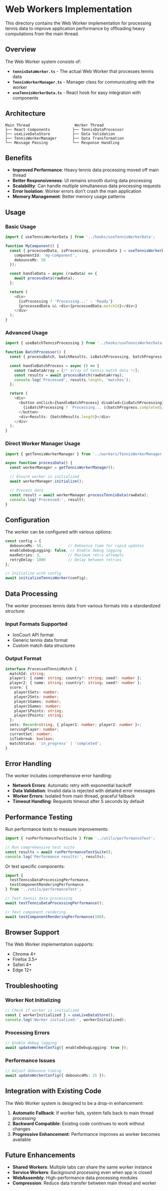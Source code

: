 # Web Workers Implementation

This directory contains the Web Worker implementation for processing tennis data to improve application performance by offloading heavy computations from the main thread.

## Overview

The Web Worker system consists of:

- **`tennisDataWorker.ts`** - The actual Web Worker that processes tennis data
- **`TennisWorkerManager.ts`** - Manager class for communicating with the worker
- **`useTennisWorkerData.ts`** - React hook for easy integration with components

## Architecture

```
Main Thread                    Worker Thread
├── React Components          ├── TennisDataProcessor
├── useLiveDataStore          ├── Data Validation
├── TennisWorkerManager       ├── Data Transformation
└── Message Passing           └── Response Handling
```

## Benefits

- **Improved Performance**: Heavy tennis data processing moved off main thread
- **Better Responsiveness**: UI remains smooth during data processing
- **Scalability**: Can handle multiple simultaneous data processing requests
- **Error Isolation**: Worker errors don't crash the main application
- **Memory Management**: Better memory usage patterns

## Usage

### Basic Usage

```typescript
import { useTennisWorkerData } from '../hooks/useTennisWorkerData';

function MyComponent() {
  const { processedData, isProcessing, processData } = useTennisWorkerData({
    componentId: 'my-component',
    debounceMs: 50
  });

  const handleData = async (rawData) => {
    await processData(rawData);
  };

  return (
    <div>
      {isProcessing ? 'Processing...' : 'Ready'}
      {processedData && <div>{processedData.matchId}</div>}
    </div>
  );
}
```

### Advanced Usage

```typescript
import { useBatchTennisProcessing } from '../hooks/useTennisWorkerData';

function BatchProcessor() {
  const { processBatch, batchResults, isBatchProcessing, batchProgress } = useBatchTennisProcessing();

  const handleBatchProcess = async () => {
    const rawDataArray = [/* array of tennis match data */];
    const results = await processBatch(rawDataArray);
    console.log('Processed', results.length, 'matches');
  };

  return (
    <div>
      <button onClick={handleBatchProcess} disabled={isBatchProcessing}>
        {isBatchProcessing ? `Processing... ${batchProgress.completed}/${batchProgress.total}` : 'Process Batch'}
      </button>
      <div>Results: {batchResults.length}</div>
    </div>
  );
}
```

### Direct Worker Manager Usage

```typescript
import { getTennisWorkerManager } from '../workers/TennisWorkerManager';

async function processData() {
  const workerManager = getTennisWorkerManager();

  // Ensure worker is initialized
  await workerManager.initialize();

  // Process data
  const result = await workerManager.processTennisData(rawData);
  console.log('Processed:', result);
}
```

## Configuration

The worker can be configured with various options:

```typescript
const config = {
  debounceMs: 50,           // Debounce time for rapid updates
  enableDebugLogging: false, // Enable debug logging
  maxRetries: 3,            // Maximum retry attempts
  retryDelay: 1000          // Delay between retries
};

// Initialize with config
await initializeTennisWorker(config);
```

## Data Processing

The worker processes tennis data from various formats into a standardized structure:

### Input Formats Supported
- IonCourt API format
- Generic tennis data format
- Custom match data structures

### Output Format
```typescript
interface ProcessedTennisMatch {
  matchId: string;
  player1: { name: string; country?: string; seed?: number };
  player2: { name: string; country?: string; seed?: number };
  score: {
    player1Sets: number;
    player2Sets: number;
    player1Games: number;
    player2Games: number;
    player1Points: string;
    player2Points: string;
  };
  sets: Record<string, { player1: number; player2: number }>;
  servingPlayer: number;
  currentSet: number;
  isTiebreak: boolean;
  matchStatus: 'in_progress' | 'completed';
}
```

## Error Handling

The worker includes comprehensive error handling:

- **Network Errors**: Automatic retry with exponential backoff
- **Data Validation**: Invalid data is rejected with detailed error messages
- **Worker Errors**: Isolated from main thread, graceful fallback
- **Timeout Handling**: Requests timeout after 5 seconds by default

## Performance Testing

Run performance tests to measure improvements:

```typescript
import { runPerformanceTestSuite } from '../utils/performanceTest';

// Run comprehensive test suite
const results = await runPerformanceTestSuite();
console.log('Performance results:', results);
```

Or test specific components:

```typescript
import {
  testTennisDataProcessingPerformance,
  testComponentRenderingPerformance
} from '../utils/performanceTest';

// Test tennis data processing
await testTennisDataProcessingPerformance();

// Test component rendering
await testComponentRenderingPerformance(100);
```

## Browser Support

The Web Worker implementation supports:
- Chrome 4+
- Firefox 3.5+
- Safari 4+
- Edge 12+

## Troubleshooting

### Worker Not Initializing
```typescript
// Check if worker is initialized
const { workerInitialized } = useLiveDataStore();
console.log('Worker initialized:', workerInitialized);
```

### Processing Errors
```typescript
// Enable debug logging
await updateWorkerConfig({ enableDebugLogging: true });
```

### Performance Issues
```typescript
// Adjust debounce timing
await updateWorkerConfig({ debounceMs: 25 });
```

## Integration with Existing Code

The Web Worker system is designed to be a drop-in enhancement:

1. **Automatic Fallback**: If worker fails, system falls back to main thread processing
2. **Backward Compatible**: Existing code continues to work without changes
3. **Progressive Enhancement**: Performance improves as worker becomes available

## Future Enhancements

- **Shared Workers**: Multiple tabs can share the same worker instance
- **Service Workers**: Background processing even when app is closed
- **WebAssembly**: High-performance data processing modules
- **Compression**: Reduce data transfer between main thread and worker
